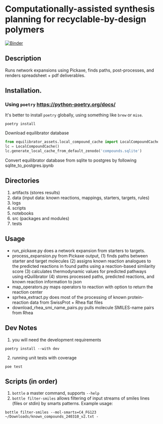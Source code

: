 # Computationally-assisted synthesis planning for recyclable-by-design polymers

[![Binder](https://mybinder.org/badge_logo.svg)](https://mybinder.org/v2/gh/p7k/bottle/GH6_binder_deploy_poetry)

## Description
Runs network expansions using Pickaxe, finds paths, post-processes, and renders spreadsheet + pdf deliverables.

## Installation. 

### Using `poetry` https://python-poetry.org/docs/

It's better to install `poetry` globally, using something like `brew` or `mise`.

```shell
poetry install
```

Download equilibrator database

```python
from equilibrator_assets.local_compound_cache import LocalCompoundCache
lc = LocalCompoundCache()
lc.generate_local_cache_from_default_zenodo('compounds.sqlite')
```

Convert equilibrator database from sqlite to postgres by following sqlite_to_postgres.ipynb

## Directories
1. artifacts (stores results)
2. data (input data: known reactions, mappings, starters, targets, rules)
3. logs
4. scripts
5. notebooks
6. src (packages and modules)
7. tests

## Usage
- run_pickaxe.py does a network expansion from starters to targets.
- process_expansion.py from Pickaxe output, (1) finds paths between starter and target molecules (2) assigns known reaction analogues to the predicted reactions in found paths using a reaction-based similarity score (3) calculates thermodynamic values for predicted pathways using eQuilibrator (4) stores processed paths, predicted reactions, and known reaction information to json
- map_operators.py maps operators to reaction with option to return the reaction center
- sprhea_extract.py does most of the processing of known protein-reaction data from SwissProt + Rhea flat files
- download_rhea_smi_name_pairs.py pulls molecule SMILES-name pairs from Rhea

## Dev Notes

1. you will need the development requirements

```shell
poetry install --with dev
```

2. running unit tests with coverage

```shell
poe test
```

## Scripts (in order)

1. `bottle` a master command, supports `--help`
2. `bottle filter-smiles` allows filtering of input streams of smiles lines (files or stdin) by smarts patterns. Example
   usage:

```shell
bottle filter-smiles --mol-smarts=C4_FG123 ~/Downloads/known_compounds_240310_v2.txt -
```
